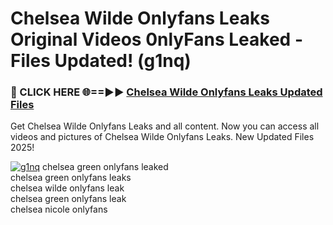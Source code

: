 # Chelsea Wilde Onlyfans Leaks Original Videos 0nlyFans Leaked - Files Updated! (g1nq)

<h3>🔴 CLICK HERE 🌐==►► <a href="https://tinyurl.com/4seja8ks" rel="nofollow">Chelsea Wilde Onlyfans Leaks Updated Files</a></h3>

Get Chelsea Wilde Onlyfans Leaks and all content. Now you can access all videos and pictures of Chelsea Wilde Onlyfans Leaks. New Updated Files 2025!

[![g1nq](https://i.imgur.com/EWjZXRe.gif)](https://tinyurl.com/4seja8ks)
chelsea green onlyfans leaked<br>
chelsea green onlyfans leaks<br>
chelsea wilde onlyfans leak<br>
chelsea green onlyfans leak<br>
chelsea nicole onlyfans
